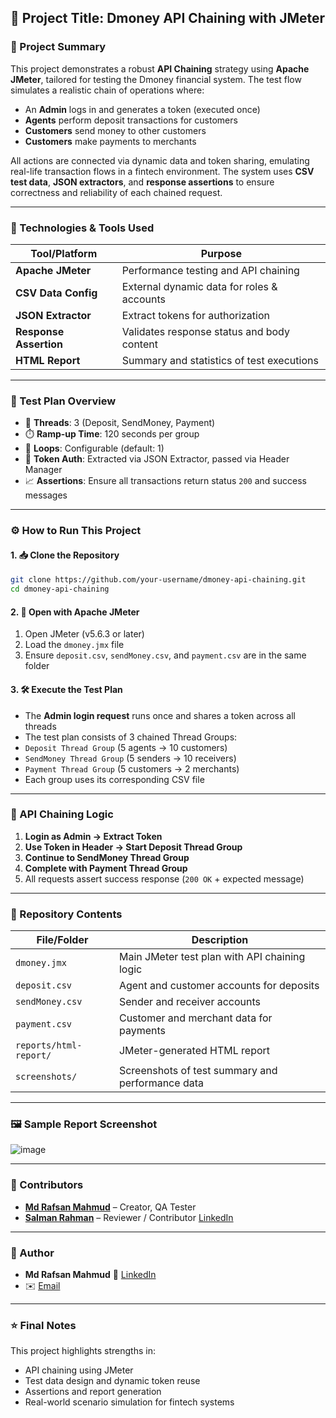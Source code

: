 ## 🔗 Project Title: Dmoney API Chaining with JMeter

### 📝 Project Summary

This project demonstrates a robust **API Chaining** strategy using **Apache JMeter**, tailored for testing the Dmoney financial system. The test flow simulates a realistic chain of operations where:

- An **Admin** logs in and generates a token (executed once)
- **Agents** perform deposit transactions for customers
- **Customers** send money to other customers
- **Customers** make payments to merchants

All actions are connected via dynamic data and token sharing, emulating real-life transaction flows in a fintech environment. The system uses **CSV test data**, **JSON extractors**, and **response assertions** to ensure correctness and reliability of each chained request.

---

### 🔧 Technologies & Tools Used

| Tool/Platform          | Purpose                                       |
|------------------------|-----------------------------------------------|
| **Apache JMeter**      | Performance testing and API chaining          |
| **CSV Data Config**    | External dynamic data for roles & accounts    |
| **JSON Extractor**     | Extract tokens for authorization              |
| **Response Assertion** | Validates response status and body content    |
| **HTML Report**        | Summary and statistics of test executions     |

---
### 🧾 Test Plan Overview

- 🧵 **Threads**: 3 (Deposit, SendMoney, Payment)
- ⏱️ **Ramp-up Time**: 120 seconds per group
- 🔁 **Loops**: Configurable (default: 1)
- 🔐 **Token Auth**: Extracted via JSON Extractor, passed via Header Manager
- 📈 **Assertions**: Ensure all transactions return status `200` and success messages

---
### ⚙️ How to Run This Project

#### 1. 📥 Clone the Repository

```bash
git clone https://github.com/your-username/dmoney-api-chaining.git
cd dmoney-api-chaining
```

#### 2. 🧪 Open with Apache JMeter

1. Open JMeter (v5.6.3 or later)
2. Load the `dmoney.jmx` file
3. Ensure `deposit.csv`, `sendMoney.csv`, and `payment.csv` are in the same folder

#### 3. 🛠️ Execute the Test Plan

- The **Admin login request** runs once and shares a token across all threads
- The test plan consists of 3 chained Thread Groups:
- `Deposit Thread Group` (5 agents → 10 customers)
- `SendMoney Thread Group` (5 senders → 10 receivers)
- `Payment Thread Group` (5 customers → 2 merchants)
- Each group uses its corresponding CSV file

---
### 🔄 API Chaining Logic

1. **Login as Admin → Extract Token**
2. **Use Token in Header → Start Deposit Thread Group**
3. **Continue to SendMoney Thread Group**
4. **Complete with Payment Thread Group**
5. All requests assert success response (`200 OK` + expected message)

---

### 📂 Repository Contents

| File/Folder              | Description                                      |
|--------------------------|--------------------------------------------------|
| `dmoney.jmx`             | Main JMeter test plan with API chaining logic    |
| `deposit.csv`            | Agent and customer accounts for deposits         |
| `sendMoney.csv`          | Sender and receiver accounts                     |
| `payment.csv`            | Customer and merchant data for payments          |
| `reports/html-report/`   | JMeter-generated HTML report                     |
| `screenshots/`           | Screenshots of test summary and performance data |

---
### 🖼️ Sample Report Screenshot

![image](https://github.com/user-attachments/assets/eb55d6d6-3bd0-46d8-949e-bbcdda7324e6)

---
### 🤝 Contributors

- **[Md Rafsan Mahmud](https://github.com/MdRafsanMahmud)** – Creator, QA Tester  
- **[Salman Rahman](https://github.com/salmansrabon)** – Reviewer / Contributor [LinkedIn](https://www.linkedin.com/in/kmsalmanrahman/)
---
### 👤 Author

- **Md Rafsan Mahmud** 🔗 [LinkedIn](https://www.linkedin.com/in/mdrafsanmahmud/)
- ✉️ [Email](mailto:mdrafsanmahmud99@gmail.com)
---

### ⭐ Final Notes

This project highlights strengths in:

- API chaining using JMeter
- Test data design and dynamic token reuse
- Assertions and report generation
- Real-world scenario simulation for fintech systems

